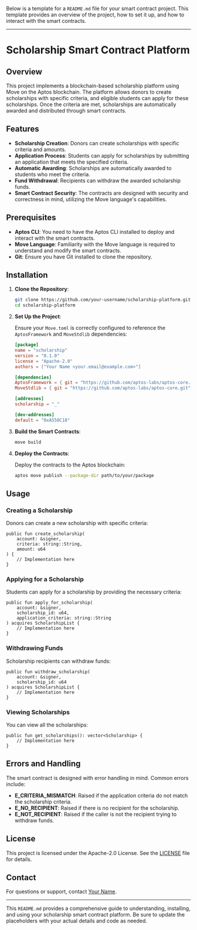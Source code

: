 Below is a template for a `README.md` file for your smart contract project. This template provides an overview of the project, how to set it up, and how to interact with the smart contracts.

---

# Scholarship Smart Contract Platform

## Overview

This project implements a blockchain-based scholarship platform using Move on the Aptos blockchain. The platform allows donors to create scholarships with specific criteria, and eligible students can apply for these scholarships. Once the criteria are met, scholarships are automatically awarded and distributed through smart contracts.

## Features

- **Scholarship Creation**: Donors can create scholarships with specific criteria and amounts.
- **Application Process**: Students can apply for scholarships by submitting an application that meets the specified criteria.
- **Automatic Awarding**: Scholarships are automatically awarded to students who meet the criteria.
- **Fund Withdrawal**: Recipients can withdraw the awarded scholarship funds.
- **Smart Contract Security**: The contracts are designed with security and correctness in mind, utilizing the Move language's capabilities.

## Prerequisites

- **Aptos CLI**: You need to have the Aptos CLI installed to deploy and interact with the smart contracts.
- **Move Language**: Familiarity with the Move language is required to understand and modify the smart contracts.
- **Git**: Ensure you have Git installed to clone the repository.

## Installation

1. **Clone the Repository**:

   ```sh
   git clone https://github.com/your-username/scholarship-platform.git
   cd scholarship-platform
   ```

2. **Set Up the Project**:

   Ensure your `Move.toml` is correctly configured to reference the `AptosFramework` and `MoveStdlib` dependencies:

   ```toml
   [package]
   name = "scholarship"
   version = "0.1.0"
   license = "Apache-2.0"
   authors = ["Your Name <your.email@example.com>"]

   [dependencies]
   AptosFramework = { git = "https://github.com/aptos-labs/aptos-core.git", subdir = "aptos-move/framework/aptos-framework", rev = "main" }
   MoveStdlib = { git = "https://github.com/aptos-labs/aptos-core.git", subdir = "aptos-move/framework/move-stdlib", rev = "main" }

   [addresses]
   scholarship = "_"

   [dev-addresses]
   default = "0xA550C18"
   ```

3. **Build the Smart Contracts**:

   ```sh
   move build
   ```

4. **Deploy the Contracts**:

   Deploy the contracts to the Aptos blockchain:

   ```sh
   aptos move publish --package-dir path/to/your/package
   ```

## Usage

### Creating a Scholarship

Donors can create a new scholarship with specific criteria:

```move
public fun create_scholarship(
    account: &signer,
    criteria: string::String,
    amount: u64
) {
    // Implementation here
}
```

### Applying for a Scholarship

Students can apply for a scholarship by providing the necessary criteria:

```move
public fun apply_for_scholarship(
    account: &signer,
    scholarship_id: u64,
    application_criteria: string::String
) acquires ScholarshipList {
    // Implementation here
}
```

### Withdrawing Funds

Scholarship recipients can withdraw funds:

```move
public fun withdraw_scholarship(
    account: &signer,
    scholarship_id: u64
) acquires ScholarshipList {
    // Implementation here
}
```

### Viewing Scholarships

You can view all the scholarships:

```move
public fun get_scholarships(): vector<Scholarship> {
    // Implementation here
}
```

## Errors and Handling

The smart contract is designed with error handling in mind. Common errors include:

- **E_CRITERIA_MISMATCH**: Raised if the application criteria do not match the scholarship criteria.
- **E_NO_RECIPIENT**: Raised if there is no recipient for the scholarship.
- **E_NOT_RECIPIENT**: Raised if the caller is not the recipient trying to withdraw funds.

## License

This project is licensed under the Apache-2.0 License. See the [LICENSE](LICENSE) file for details.

## Contact

For questions or support, contact [Your Name](mailto:your.email@example.com).

---

This `README.md` provides a comprehensive guide to understanding, installing, and using your scholarship smart contract platform. Be sure to update the placeholders with your actual details and code as needed.
